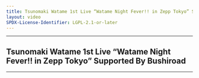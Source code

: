 ```yaml
---
title: Tsunomaki Watame 1st Live “Watame Night Fever!! in Zepp Tokyo” Supported By Bushiroad
layout: video
SPDX-License-Identifier: LGPL-2.1-or-later
---
```


---

##  Tsunomaki Watame 1st Live “Watame Night Fever!! in Zepp Tokyo” Supported By Bushiroad

<div class="container">
  <video-js id="my-video" class="vjs-fluid vjs-layout-medium" poster="https://media.discordapp.net/attachments/1180439977784516618/1180442773111980092/watame.jpg" preload="auto" controls="controls" data-setup='{}'>
    <source src="https://xx58j-my.sharepoint.com/:v:/g/personal/peekaboo_xx58j_onmicrosoft_com/EWnsgiHx3ddOp7wIRfeEeIwB5_gwX2Vuk7TvpVsQpp2l2w?download=1" type="video/mp4" />
  </video-js>
</div>

---